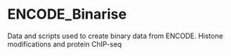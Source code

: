 # ENCODE_Binarise
Data and scripts used to create binary data from ENCODE. Histone modifications and protein ChIP-seq
